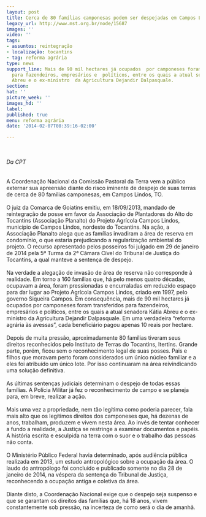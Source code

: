 ```yaml
---
layout: post
title: Cerca de 80 famílias camponesas podem ser despejadas em Campos Lindos (TO)
legacy_url: http://www.mst.org.br/node/15687
images: ''
video: ''
tags:
- assuntos: reintegração
- localização: tocantins
- tag: reforma agrária
type: news
support_line: Mais de 90 mil hectares já ocupados  por camponeses foram transferidos
  para fazendeiros, empresários e  políticos, entre os quais a atual senadora Kátia
  Abreu e o ex-ministro  da Agricultura Dejandir Dalpasquale.
section: 
hat: ''
picture_week: ''
images_hd: ''
label: 
published: true
menu: reforma agrária
date: '2014-02-07T08:39:16-02:00'

---
```

<p><br>&nbsp;<br><em>Da CPT<br></em><br><br>A Coordenação Nacional da Comissão Pastoral da Terra vem a público externar sua apreensão diante do risco iminente de despejo de suas terras de cerca de 80 famílias camponesas, em Campos Lindos, TO.<br><br>O juiz da Comarca de Goiatins emitiu, em 18/09/2013, mandado de reintegração de posse em favor da Associação de Plantadores do Alto do Tocantins (Associação Planalto) do Projeto Agrícola Campos Lindos, município de Campos Lindos, nordeste do Tocantins. Na ação, a Associação Planalto alega que as famílias invadiram a área de reserva em condomínio, o que estaria prejudicando a regularização ambiental do projeto. O recurso apresentado pelos posseiros foi julgado em 29 de janeiro de 2014 pela 5ª Turma da 2ª Câmara Cível do Tribunal de Justiça do Tocantins, a qual manteve a sentença de despejo.<br><br>Na verdade a alegação de invasão de área de reserva não corresponde à realidade. Em torno a 160 famílias que, há pelo menos quatro décadas, ocupavam a área, foram pressionadas e encurraladas em reduzido espaço para dar lugar ao Projeto Agrícola Campos Lindos, criado em 1997, pelo governo Siqueira Campos. Em consequência, mais de 90 mil hectares já ocupados por camponeses foram transferidos para fazendeiros, empresários e políticos, entre os quais a atual senadora Kátia Abreu e o ex-ministro da Agricultura Dejandir Dalpasquale. Em uma verdadeira “reforma agrária às avessas”, cada beneficiário pagou apenas 10 reais por hectare.<br><br>Depois de muita pressão, aproximadamente 80 famílias tiveram seus direitos reconhecidos pelo Instituto de Terras do Tocantins, Itertins. Grande parte, porém, ficou sem o reconhecimento legal de suas posses. Pais e filhos que moravam perto foram considerados um único núcleo familiar e a eles foi atribuído um único lote. Por isso continuaram na área reivindicando uma solução definitiva.<br><br>As últimas sentenças judiciais determinam o despejo de todas essas famílias. A Polícia Militar já fez o reconhecimento de campo e se planeja para, em breve, realizar a ação.<br><br>Mais uma vez a propriedade, nem tão legítima como poderia parecer, fala mais alto que os legítimos direitos dos camponeses que, há dezenas de anos, trabalham, produzem e vivem nesta área. Ao invés de tentar conhecer a fundo a realidade, a Justiça se restringe a examinar documentos e papéis. A história escrita e esculpida na terra com o suor e o trabalho das pessoas não conta.<br><br>O Ministério Público Federal havia determinado, após audiência pública realizada em 2013, um estudo antropológico sobre a ocupação da área. O laudo do antropólogo foi concluído e publicado somente no dia 28 de janeiro de 2014, na véspera da sentença do Tribunal de Justiça, reconhecendo a ocupação antiga e coletiva da área.<br><br>Diante disto, a Coordenação Nacional exige que o despejo seja suspenso e que se garantam os direitos das famílias que, há 18 anos, vivem constantemente sob pressão, na incerteza de como será o dia de amanhã. </p><p>&nbsp;</p>
